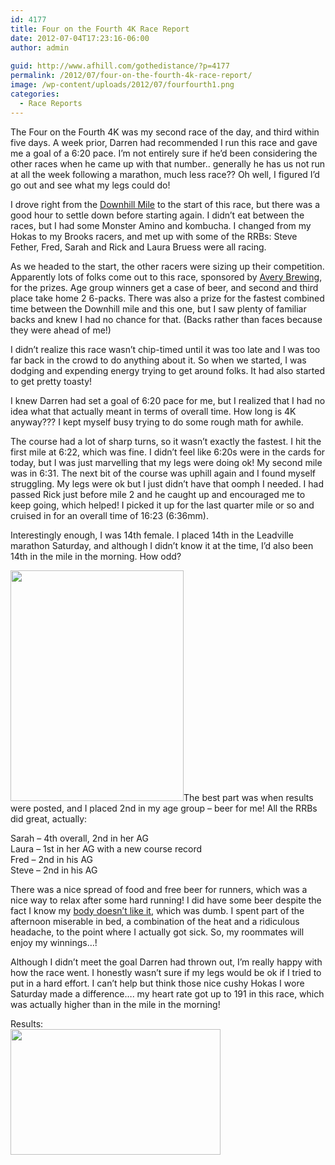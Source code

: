 ```yaml
---
id: 4177
title: Four on the Fourth 4K Race Report
date: 2012-07-04T17:23:16-06:00
author: admin
  
guid: http://www.afhill.com/gothedistance/?p=4177
permalink: /2012/07/four-on-the-fourth-4k-race-report/
image: /wp-content/uploads/2012/07/fourfourth1.png
categories:
  - Race Reports
---
```

The Four on the Fourth 4K was my second race of the day, and third within five days. A week prior, Darren had recommended I run this race and gave me a goal of a 6:20 pace. I&#8217;m not entirely sure if he&#8217;d been considering the other races when he came up with that number.. generally he has us not run at all the week following a marathon, much less race?? Oh well, I figured I&#8217;d go out and see what my legs could do!

I drove right from the [Downhill Mile](http://www.afhill.com/gothedistance/2012/07/the-superior-downhill-mile-race-report/ "The Superior Downhill Mile Race Report") to the start of this race, but there was a good hour to settle down before starting again. I didn&#8217;t eat between the races, but I had some Monster Amino and kombucha. I changed from my Hokas to my Brooks racers, and met up with some of the RRBs: Steve Fether, Fred, Sarah and Rick and Laura Bruess were all racing. 

As we headed to the start, the other racers were sizing up their competition. Apparently lots of folks come out to this race, sponsored by [Avery Brewing](http://averybrewing.com/), for the prizes. Age group winners get a case of beer, and second and third place take home 2 6-packs. There was also a prize for the fastest combined time between the Downhill mile and this one, but I saw plenty of familiar backs and knew I had no chance for that. (Backs rather than faces because they were ahead of me!)

I didn&#8217;t realize this race wasn&#8217;t chip-timed until it was too late and I was too far back in the crowd to do anything about it. So when we started, I was dodging and expending energy trying to get around folks. It had also started to get pretty toasty! 

I knew Darren had set a goal of 6:20 pace for me, but I realized that I had no idea what that actually meant in terms of overall time. How long is 4K anyway??? I kept myself busy trying to do some rough math for awhile. 

The course had a lot of sharp turns, so it wasn&#8217;t exactly the fastest. I hit the first mile at 6:22, which was fine. I didn&#8217;t feel like 6:20s were in the cards for today, but I was just marvelling that my legs were doing ok! My second mile was in 6:31. The next bit of the course was uphill again and I found myself struggling. My legs were ok but I just didn&#8217;t have that oomph I needed. I had passed Rick just before mile 2 and he caught up and encouraged me to keep going, which helped! I picked it up for the last quarter mile or so and cruised in for an overall time of 16:23 (6:36mm).

Interestingly enough, I was 14th female. I placed 14th in the Leadville marathon Saturday, and although I didn&#8217;t know it at the time, I&#8217;d also been 14th in the mile in the morning. How odd?

[<img src="http://www.afhill.com/gothedistance/wp-content/uploads/2012/07/fourfourth.png" alt="" title="fourfourth" width="277" height="369" class="alignright size-full wp-image-4181" />](http://www.afhill.com/gothedistance/wp-content/uploads/2012/07/fourfourth.png)The best part was when results were posted, and I placed 2nd in my age group &#8211; beer for me! All the RRBs did great, actually: 

Sarah &#8211; 4th overall, 2nd in her AG  
Laura &#8211; 1st in her AG with a new course record  
Fred &#8211; 2nd in his AG  
Steve &#8211; 2nd in his AG

There was a nice spread of food and free beer for runners, which was a nice way to relax after some hard running! I did have some beer despite the fact I know my [body doesn&#8217;t like it](http://www.afhill.com/gothedistance/2012/07/living-gluten-free/ "Living Gluten-Free"), which was dumb. I spent part of the afternoon miserable in bed, a combination of the heat and a ridiculous headache, to the point where I actually got sick. So, my roommates will enjoy my winnings&#8230;!

Although I didn&#8217;t meet the goal Darren had thrown out, I&#8217;m really happy with how the race went. I honestly wasn&#8217;t sure if my legs would be ok if I tried to put in a hard effort. I can&#8217;t help but think those nice cushy Hokas I wore Saturday made a difference&#8230;. my heart rate got up to 191 in this race, which was actually higher than in the mile in the morning! 

Results:  
[<img src="http://www.afhill.com/gothedistance/wp-content/uploads/2012/07/fourresults.png" alt="" title="fourresults" width="336" height="201" class="alignnone size-full wp-image-4182" />](http://www.afhill.com/gothedistance/wp-content/uploads/2012/07/fourresults.png)